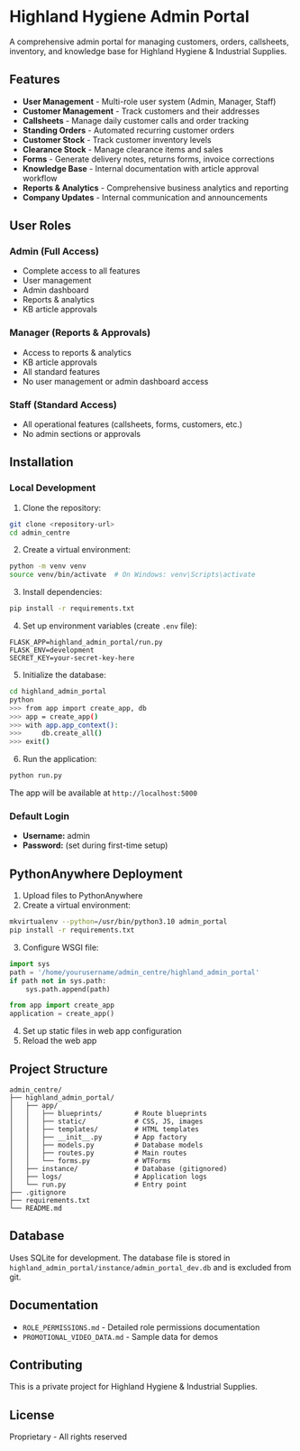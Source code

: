 # Highland Hygiene Admin Portal

A comprehensive admin portal for managing customers, orders, callsheets, inventory, and knowledge base for Highland Hygiene & Industrial Supplies.

## Features

- **User Management** - Multi-role user system (Admin, Manager, Staff)
- **Customer Management** - Track customers and their addresses
- **Callsheets** - Manage daily customer calls and order tracking
- **Standing Orders** - Automated recurring customer orders
- **Customer Stock** - Track customer inventory levels
- **Clearance Stock** - Manage clearance items and sales
- **Forms** - Generate delivery notes, returns forms, invoice corrections
- **Knowledge Base** - Internal documentation with article approval workflow
- **Reports & Analytics** - Comprehensive business analytics and reporting
- **Company Updates** - Internal communication and announcements

## User Roles

### Admin (Full Access)
- Complete access to all features
- User management
- Admin dashboard
- Reports & analytics
- KB article approvals

### Manager (Reports & Approvals)
- Access to reports & analytics
- KB article approvals
- All standard features
- No user management or admin dashboard access

### Staff (Standard Access)
- All operational features (callsheets, forms, customers, etc.)
- No admin sections or approvals

## Installation

### Local Development

1. Clone the repository:
```bash
git clone <repository-url>
cd admin_centre
```

2. Create a virtual environment:
```bash
python -m venv venv
source venv/bin/activate  # On Windows: venv\Scripts\activate
```

3. Install dependencies:
```bash
pip install -r requirements.txt
```

4. Set up environment variables (create `.env` file):
```env
FLASK_APP=highland_admin_portal/run.py
FLASK_ENV=development
SECRET_KEY=your-secret-key-here
```

5. Initialize the database:
```bash
cd highland_admin_portal
python
>>> from app import create_app, db
>>> app = create_app()
>>> with app.app_context():
>>>     db.create_all()
>>> exit()
```

6. Run the application:
```bash
python run.py
```

The app will be available at `http://localhost:5000`

### Default Login
- **Username:** admin
- **Password:** (set during first-time setup)

## PythonAnywhere Deployment

1. Upload files to PythonAnywhere
2. Create a virtual environment:
```bash
mkvirtualenv --python=/usr/bin/python3.10 admin_portal
pip install -r requirements.txt
```

3. Configure WSGI file:
```python
import sys
path = '/home/yourusername/admin_centre/highland_admin_portal'
if path not in sys.path:
    sys.path.append(path)

from app import create_app
application = create_app()
```

4. Set up static files in web app configuration
5. Reload the web app

## Project Structure

```
admin_centre/
├── highland_admin_portal/
│   ├── app/
│   │   ├── blueprints/        # Route blueprints
│   │   ├── static/            # CSS, JS, images
│   │   ├── templates/         # HTML templates
│   │   ├── __init__.py        # App factory
│   │   ├── models.py          # Database models
│   │   ├── routes.py          # Main routes
│   │   └── forms.py           # WTForms
│   ├── instance/              # Database (gitignored)
│   ├── logs/                  # Application logs
│   └── run.py                 # Entry point
├── .gitignore
├── requirements.txt
└── README.md
```

## Database

Uses SQLite for development. The database file is stored in `highland_admin_portal/instance/admin_portal_dev.db` and is excluded from git.

## Documentation

- `ROLE_PERMISSIONS.md` - Detailed role permissions documentation
- `PROMOTIONAL_VIDEO_DATA.md` - Sample data for demos

## Contributing

This is a private project for Highland Hygiene & Industrial Supplies.

## License

Proprietary - All rights reserved

